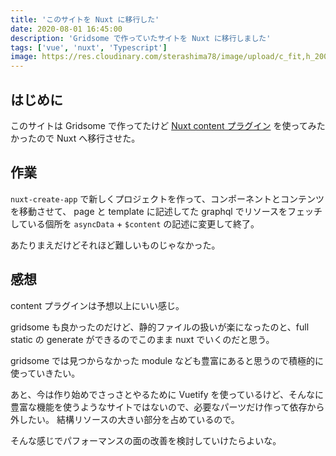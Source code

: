 ```yaml
---
title: 'このサイトを Nuxt に移行した'
date: 2020-08-01 16:45:00
description: 'Gridsome で作っていたサイトを Nuxt に移行しました'
tags: ['vue', 'nuxt', 'Typescript']
image: https://res.cloudinary.com/sterashima78/image/upload/c_fit,h_200,w_320/v1596859591/blog/nuxt
---
```


## はじめに

このサイトは Gridsome で作ってたけど [Nuxt content プラグイン](https://content.nuxtjs.org/ja/) を使ってみたかったので Nuxt へ移行させた。

## 作業

`nuxt-create-app` で新しくプロジェクトを作って、コンポーネントとコンテンツを移動させて、
page と template に記述してた graphql でリソースをフェッチしている個所を
`asyncData` + `$content` の記述に変更して終了。

あたりまえだけどそれほど難しいものじゃなかった。

## 感想

content プラグインは予想以上にいい感じ。

gridsome も良かったのだけど、静的ファイルの扱いが楽になったのと、full static の generate ができるのでこのまま nuxt でいくのだと思う。

gridsome では見つからなかった module なども豊富にあると思うので積極的に使っていきたい。

あと、今は作り始めでさっさとやるために Vuetify を使っているけど、そんなに豊富な機能を使うようなサイトではないので、必要なパーツだけ作って依存から外したい。
結構リソースの大きい部分を占めているので。

そんな感じでパフォーマンスの面の改善を検討していけたらよいな。
